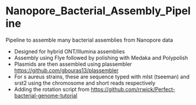 # Nanopore_Bacterial_Assembly_Pipeline
Pipeline to assemble many bacterial assemblies from Nanopore data

* Designed for hybrid ONT/Illumina assemblies   
* Assembly using Flye followed by polishing with Medaka and Polypolish
* Plasmids are then assembled using plassembler https://github.com/gbouras13/plassembler
* For s aureus strains, these are sequence typed with mlst (tseeman) and srst2 using the chromosome and short reads respectively
* Adding the rotation script from https://github.com/rrwick/Perfect-bacterial-genome-tutorial

